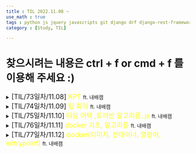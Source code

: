 ```yaml
---
title : TIL 2022.11.08 ~
use_math : true
tags : python js jquery javascripts git django drf django-rest-framework docker
category : [Study, TIL]

---
```

찾으시려는 내용은 ctrl + f or cmd + f 를 이용해 주세요 :)
=====

<details>
<summary><span style = "font-size : 1.3em;">[TIL/73일차/11.08] <span style="color : yellow;">KPT</span> </span>ft. 내배캠</summary>
<div markdown ="1">

상을 치르고 온 날
## 프로젝트 종료 후 kpt회고

[https://tikitaka205.tistory.com/102](https://tikitaka205.tistory.com/102)

</div>
</details>



<details>
<summary><span style = "font-size : 1.3em;">[TIL/74일차/11.09] <span style="color : yellow;">팀 회의</span> </span>ft. 내배캠</summary>
<div markdown ="1">

# 11/9 회의록


## ❗-팀 약속 (이것만은 지키자)-

### 1. 아침에 내가 할 것을 계획하고 간단히 브리핑한다. 저녁에는 하루 일과 브리핑하기

### 2. 팀원들의 수준을 생각한 간단한 퀴즈 1문제

### 3. 사소하더라도 팀적인 문제 항상 공유하기

### 준호

프로젝트 전 목표

- DRF 기초 완벽 마스터
- 모델 참조 방법 다양하게 써보기(main)
- detail 페이지 수정 삭제 기능 마무리 및 프론트 연결
- 승인된 스터디 보여주기 추가
- 스터디 모임 버튼 버그 해결(색깔) - 이슈로도 올리면 좋을 것 같아요.
- 1개의 기능 추가시 바로 commit 로그 남기기
- 모임 인원 초과시 게시글 비공개 전환 또는 없애기(상황에 맞게)
- 모델링 간소화 작업
- serializer 포함 중복코드 제거 (최대한 중복기능은 줄이기)

시간이 허락한다면 하고 싶은 것 - 프로젝트

- **익명사용자이름 자동 완성기능**
- **QnA 봇**

### 기훈

- DB 설계 기초인 **모델링**에 대해 이해와 활용방법을 익혀보기.
- **CRUD**를 활용하여 게시글 및 댓글 작성해보기. 😍
- 위에서 배운 모델링,CRUD를 활용하여 **팔로우 기능(참조)** 이용해보기.
- **GIT을 활용**하여 COMMIT **과정별로 커밋내역** 남겨보기.
- **욕심내지 않고 기초적이면서 필수적인 내용(DRF 기초)에 집중하여 이해하기.**
- DRF를 익히지 못했다면 못한 부분에 힘써보고 다 했다면 위에 표대로 **응용에** 대해 **생각해보기:D**

### 원채

Modeling(프로젝트 전체 이해를 위해 필요)

프로젝트가 계속 이어진다면 이전의 작업들이 돌아가는 방식부터 숙지.

Git을 사용하는 방법

Permission 기능 사용해보기

Js를 통해 Json데이터를 조금 더 유연하게 주고받기

- 익명사용자이름 자동 완성기능(강추) 오오.. 멋져요 👍

### 민수

궁극적 목표 : 팀원끼리 소통해서 서로 도우면서 남은기간 효율적으로(중요) 본인의 최고능력을 발휘하기

프로젝트 전 : DRF 기초 - **로그인** 부터 시작해서 정말 기초적인 에러응답 세세하게 완벽하게 하는게 목표입니다.

프로젝트 : DRF 기초 - 로그인부터 시작해서 정말 기초적인 에러응답 세세하게 완벽하게 하는게 목표입니다.

정말 시간이 돼서 해본다면 만들어 봤던거 : 이메일인증 비밀번호 변경, 정보수정 / 안만들어본거 : 게시글 아이디에 공부시간에 따른 계급달기(적당한 응용이 될 듯 합니다.)

팀으로 얻어 가고 싶은 것 : github 마스터, 팀원의 장점 하나씩 배우기

계획 : DRF 강의모자란부분 듣기, git 공부하기 👍

### 경민

프로젝트 기간 전 개인적 목표 : 에러 처리, 리팩토링, 세세한 부분을 채워나가고 배포를 배워서 출시하는 것

프로젝트 기간의 개인적 목표 :  참여 스터디 디테일 페이지, 공부량 순위(재미 요소)

팀으로 얻어 가고 싶은 것 : 문서의 체계화, 깃허브 체계화 등


</div>
</details>



<details>
<summary><span style = "font-size : 1.3em;">[TIL/75일차/11.10] <span style="color : yellow;">타임 어택 ,토끼반 알고리즘, js</span> </span>ft. 내배캠</summary>
<div markdown ="1">

[타임 어택](https://github.com/KimGyeongMin-KR/sparta-assignment/tree/main/django-mornig-test/spartatest)

[토끼반 알고리즘](https://github.com/KimGyeongMin-KR/algoritm)

## 페이지를 벗어나는 경우 이벤트 처리 : onbeforeunload
[블로그](https://developyo.tistory.com/109)

</div>
</details>


<details>
<summary><span style = "font-size : 1.3em;">[TIL/76일차/11.11] <span style="color : yellow;">docker 기초, 알고리즘 </span> </span>ft. 내배캠</summary>
<div markdown ="1">

## Error : It is required that your private key files are NOT accessible by others. This private key will be ignored.
`chmod 400 /Users/GyeongminKim/Downloads/Stady_ubuntu.pem`

## [알고리즘](https://github.com/KimGyeongMin-KR/algoritm/tree/main/rabbit-week-2)

## [도커 컨테이너와 이미지](https://velog.io/@ragnarok_code/%EB%8F%84%EC%BB%A4-%EC%BB%A8%ED%85%8C%EC%9D%B4%EB%84%88Container%EC%99%80-%EC%9D%B4%EB%AF%B8%EC%A7%80Image%EB%9E%80)

</div>
</details>


<details>
<summary><span style = "font-size : 1.3em;">[TIL/77일차/11.12] <span style="color : yellow;">docker(이미지, 컨테이너, 명령어, entrypoint)</span> </span>ft. 내배캠</summary>
<div markdown ="1">

## 도커 이미지란?
- 서버 프로그램, 소스코드 및 라이브러리, 컴파일된 실행 파일을 묶는 형태라고 한다.
1. 용량은 보통 수백mb~수GB가 넘는다. 하지만 가상머신의 이미지에 비하면 굉장히 적은 용량이다.
2. 이미지는 상태 값을 가지지 않고 변하지 않는다.(Immutable)
3. 하나의 이미지는 여러 컨테이너를 생성할 수 있고, 컨테이너가 삭제되더라도 이미지는 변하지 않고 그대로 남아 있는다.
4. 도커 이미지들은 github솨 유사한 서비스인 도커허브를 통해 버전 관리 및 배포가 가는하다
5. 다양한 api가 제공되어 원하는 만큼 자동화가 가능하다.
6. 도커는 도커파일이라는 파일로 이미지를 만든다. 도커파일에는 소스와 함께 의존성 패키지 등 사용했던 설정 파일을 버전 관리하기 쉽도록 명시되어진다.


## 도커 컨테이너

- 이미지를 실행한 상태로, 응용프로그램의 종속성과 함께 응용프로그램 자체를 패키징 또는 캡슐화 하여 격리된 공간에서 프로세스를 동작 시키는 기술이다.
1. 컨테이너는 이미지 레이어에 읽기/쓰기 레이어를 추가하는 것으로 생성/실행된다. 따라서 여러 개의 컨테이너를 생성해도 최소한의 용량만 사용되며, 바뀐 부분을 읽기/쓰기 레이어레 적는다.
2. 컨테이너는 종료되었다고 해도 메모리에서 삭제되지 않고 남아있다. 삭제하려면 명시적으로 삭제해야함. 즉 종료가 되어도 컨테이너 읽기 쓰기 레이러 또한 그래도 존재하기 때문에 다시 시작할 수 있다.
3. 컨테이너를 삭제했다는 것은 컨테이너에서 생성한 파일이 사라진다는 것. 데이터베이스라면 그동안 쌓였던 데이터가 모두 사라진다는 뜻
4. 한 서버는 여러 개의 컨테이너를 가져도 당연히 상관없으며, 컨테이너는 각각 독립적으로 실행된다.
5. 컨테이너는 커널 공간과 호스트 os 자원을 공유한다.

## 도커 명령어
컨테이너 생성하기

```python
sudo docker run -d -p 80:80 httpd:latest
#run : 이미지를 사용해 컨테이너를 실행시킵니다.
# -d : 컨테이너를 데몬(백드라운드)으로 실행시킵니다.
# 80:80 : 80번 포트로 접속했을 때 컨테이너에 접근할 수 있도록 포트포워딩을 설정
# httpd:latest : httpd의 가장 최신 이미지를 사용해 컨테이너를 생성합니다.
```

실행중인 컨테이너 확인하기

```python
sudo docker ps # 실행중인 컨테이너 목록 확인하기
# CONTAINER ID : 컨테이너가 가지고 있는 고유한 id
# IMAGE : 컨테이너가 생성될 때 사용된 이미지
# COMMAND : 컨테이너가 생성될 때 실행되는 명령어
# CREATED : 생성 후 경과 시간
# STATUS : 컨테이너 상태
# PORTS : 사용중인 포트

sudo docker ps -a
# -a : 중지된 컨테이너 목록까지 포함해서 모두 확인하기
```

다운 받은 이미지 확인하기

```python
sudo docker images
# REPOSITORY : 이미지 저장소 이름
# TAG : 이미지 버전
# IMAGE ID : 이미지의 고유한 id
# CREATED : 이미지 생성일(마지막 업데이트 일)
# SIZE : 이미지 용량
```

컨테이너 내부로 들어가보기

```python
sudo docker exec -it $container_id /bin/bash
# $containser_id : sudo docker ps를 쳤을 때 확인되는 container_id를 입력합니다.
# /bin/bash : 컨테이너에 접속할 때 사용되는 쉘을 입력합니다.
# 이미지에 따라 /bin/bash라는 쉘이 존재하지 않을 수 있는데, 이 경우에는 /bin/sh를 사용해 접속합니다.

#나오기
exit

```



## 도커 컴포즈 명령어
- 2개 이상의 컨테이너를 관리하기 편하게 해주는 것


도커 컴포즈 설치하기

```python
sudo mkdir -p /usr/lib/docker/cli-plugins
# /usr/lib/docker 경로에 cli-plugins라는 디렉토리를 생성합니다.
# -p : 만약 상위 디렉토리가 없다면 함께 생성합니다.

sudo curl -SL https://github.com/docker/compose/releases/download/v2.11.2/docker-compose-linux-x86_64 -o /usr/lib/docker/cli-plugins/docker-compose
# github에 release 된 docker-compose 파일을 /usr/lib/docker/cli-plugins/ 경로에 다운로드 받습니다.
# v2.11.2는 docker-compose의 버전이며, 최신 버전은 [여기](https://github.com/docker/compose/releases)서 확인 가능합니다.

sudo chmod +x /usr/lib/docker/cli-plugins/docker-compose
# 다운받은 docker-compose 파일에 실행 권한을 부여해 줍니다. +x excute 권한 부여

sudo docker compose version
# docker-compose가 정상적으로 설치되었는지 확인합니다.
# Docker Compose version v2.11.2 정상적으로 설치 된 경우 버전이 출력됩니다.
```

***주의 사항***

- 도커 컴포즈 명령어를 실행할 때에는 현재 경로에 docker-compose.yml파일이 존재하지 않으면 docker compose 명령어 실행이 불가능하다.
    
    ![Untitled](https://s3-us-west-2.amazonaws.com/secure.notion-static.com/de6b50f8-982b-42e9-9f92-85d0f49833da/Untitled.png)
    

docker compose stop VS down

- down을 하게되면 정지와 동시에 컨테이너를 삭제하는 것으로 데이터도 날아간다는 점을 기억해야한다.
- 삭제하기 싫다면 docker compose up으로 기동 후, docker compose stop으로 정지하고 docker compose start로 시작해주어야한다.

포트 포워딩이란 - 외부에서 서버의 특정 포트에 접근했을 때 지정한 서비스로 전달해 주는 것을 의미한다.

sudo docker compose logs -f: 로그 실시간 확인 확인하기

## 이미지 빌드하기
도커 파일이란? docker 의 이미지를 직접 생성하기 위한 용도롤 작성하는 파일이다.

### 도커 파일은 언제 사용될까?

기본이 되는 이미지를 지정한 후, 특정 패키지를 설치하거나 파일을 추가하는 등의 작업을 통해 사용자가 직접 이미지를 빌드하고 사용할 수 있다.

예로 도커에서 장고를 배포한다고 가정했을 때, 기본 파이썬 이미지를 불러온 후 django 패키지를 pip install한 후 이미지를 생성하게 된다.

### Dockerfile 작성하기

```python
# 빌드할 때 사용할 이미지를 지정해줍니다.
FROM httpd:latest

# 현재 경로에 존재하는 index.html 파일을 컨테이너 내부로 복사합니다.
COPY ./index.html /usr/local/apache2/htdocs/index.html

########docker-compose.yml
version: '3.8' # docker-compose.yml에 사용될 문법 버전을 정의합니다.

services:
  example: # 서비스 이름을 지정합니다. 서비스 이름은 컨테이너끼리 통신할 때 사용됩니다.
    container_name: example # 컨테이너 이름을 지정합니다.
    build: . # 현재 경로에 있는 Dockerfile을 사용해 이미지를 생성합니다.
    ports: # 포트포워딩을 설정해줍니다.
      - 80:80 # 외부에서 80 포트로 접속했을 때 컨테이너의 80 포트로 연결해줍니다.
    restart: always # 컨테이너가 종료됐을 때 다시 실행시켜 줍니다.
```

## entrypoint란?
entrypoint란? docker 컨테이너가 생성될 때 기본적으로 실행 할 명령어를 지정해 주는 옵션입니다.

예로, 데이터 베이스를 실행시키기 위해 만든 이미지는, 컨테이너가 생성될 때 데이터베이스 서비스를 실행시켜야 합니다. 이 때 사용되는 옵션이 entrypoint이다.

entrypoint는 Dockerfile과 docker-compose.yml 모두 작성할 수 있습니다.

만약 Dockerfile, docker-compose.yml 모두 entrypoint가 작성되어 있다면 Dockerfile의 entrypoint는 무시되고 docker-compose.yml의 명령어가 우선적으로 수행됩니다.

```python
FROM python:3.9.15

# .pyc 파일을 생성하지 않도록 설정합니다.
ENV PYTHONDONTWRITEBYTECODE 1

# 파이썬 로그가 버퍼링 없이 즉각적으로 출력하도록 설정합니다.
ENV PYTHONUNBUFFERED 1

# /app/ 디렉토리를 생성합니다.
RUN mkdir /app/

# /app/ 경로를 작업 디렉토리로 설정합니다.
WORKDIR /app/

# main.py 파일을 /app/ 경로로 복사합니다.
COPY ./main.py /app/
```
</div>
</details>
